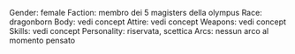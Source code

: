 Gender: female
Faction: membro dei 5 magisters della olympus
Race: dragonborn
Body: vedi concept
Attire: vedi concept
Weapons: vedi concept
Skills: vedi concept
Personality: riservata, scettica
Arcs: nessun arco al momento pensato